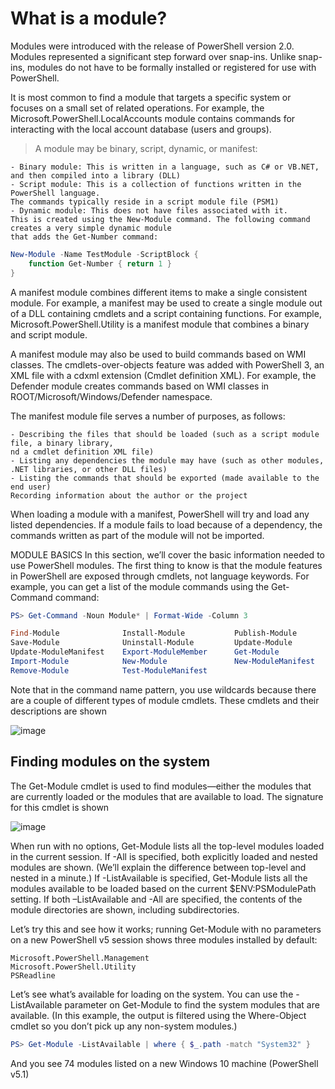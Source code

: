 # What is a module?
Modules were introduced with the release of PowerShell version 2.0. Modules represented a significant step forward over snap-ins. Unlike snap-ins, modules do not have to be formally installed or registered for use with PowerShell.

It is most common to find a module that targets a specific system or focuses on a small set of related operations. For example, the Microsoft.PowerShell.LocalAccounts module contains commands for interacting with the local account database (users and groups).

> A module may be binary, script, dynamic, or manifest:
```
- Binary module: This is written in a language, such as C# or VB.NET, 
and then compiled into a library (DLL)
- Script module: This is a collection of functions written in the PowerShell language. 
The commands typically reside in a script module file (PSM1)
- Dynamic module: This does not have files associated with it. 
This is created using the New-Module command. The following command creates a very simple dynamic module 
that adds the Get-Number command:
```
```powershell
New-Module -Name TestModule -ScriptBlock { 
    function Get-Number { return 1 } 
} 
```
A manifest module combines different items to make a single consistent module. For example, a manifest may be used to create a single module out of a DLL containing cmdlets and a script containing functions. For example, Microsoft.PowerShell.Utility is a manifest module that combines a binary and script module.

A manifest module may also be used to build commands based on WMI classes. The cmdlets-over-objects feature was added with PowerShell 3, an XML file with a cdxml extension (Cmdlet definition XML). For example, the Defender module creates commands based on WMI classes in ROOT/Microsoft/Windows/Defender namespace.

The manifest module file serves a number of purposes, as follows:
```
- Describing the files that should be loaded (such as a script module file, a binary library, 
nd a cmdlet definition XML file)
- Listing any dependencies the module may have (such as other modules, 
.NET libraries, or other DLL files)
- Listing the commands that should be exported (made available to the end user)
Recording information about the author or the project
```
When loading a module with a manifest, PowerShell will try and load any listed dependencies. If a module fails to load because of a dependency, the commands written as part of the module will not be imported.

 MODULE BASICS
In this section, we’ll cover the basic information needed to use PowerShell modules. The first thing to know is that the module features in PowerShell are exposed through cmdlets, not language keywords. For example, you can get a list of the module commands using the Get-Command command:
```powershell
PS> Get-Command -Noun Module* | Format-Wide -Column 3

Find-Module              Install-Module           Publish-Module
Save-Module              Uninstall-Module         Update-Module
Update-ModuleManifest    Export-ModuleMember      Get-Module
Import-Module            New-Module               New-ModuleManifest
Remove-Module            Test-ModuleManifest
```

Note that in the command name pattern, you use wildcards because there are a couple of different types of module cmdlets. These cmdlets and their descriptions are shown

![image](https://user-images.githubusercontent.com/47218880/61807494-43f66e00-adff-11e9-9eba-54e22c8f39f9.png)

## Finding modules on the system
The Get-Module cmdlet is used to find modules—either the modules that are currently loaded or the modules that are available to load. The signature for this cmdlet is shown

![image](https://user-images.githubusercontent.com/47218880/61807569-68eae100-adff-11e9-8e1e-274021f95e5a.png)

When run with no options, Get-Module lists all the top-level modules loaded in the current session. If -All is specified, both explicitly loaded and nested modules are shown. (We’ll explain the difference between top-level and nested in a minute.) If -ListAvailable is specified, Get-Module lists all the modules available to be loaded based on the current $ENV:PSModulePath setting. If both –ListAvailable and -All are specified, the contents of the module directories are shown, including subdirectories.

Let’s try this and see how it works; running Get-Module with no parameters on a new PowerShell v5 session shows three modules installed by default:

```
Microsoft.PowerShell.Management
Microsoft.PowerShell.Utility
PSReadline
```
Let’s see what’s available for loading on the system. You can use the -ListAvailable parameter on Get-Module to find the system modules that are available. (In this example, the output is filtered using the Where-Object cmdlet so you don’t pick up any non-system modules.)
```powershell
PS> Get-Module -ListAvailable | where { $_.path -match "System32" }
```
And you see 74 modules listed on a new Windows 10 machine (PowerShell v5.1)
